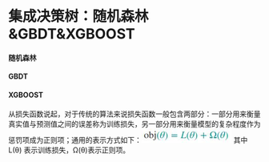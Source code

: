 集成决策树：随机森林&GBDT&XGBOOST
====
#### 随机森林 ####


#### GBDT ####


#### XGBOOST ####
从损失函数说起，对于传统的算法来说损失函数一般包含两部分：一部分用来衡量真实值与预测值之间的误差称为训练损失，另一部分用来衡量模型的复杂程度作为惩罚项成为正则项；通用的表示方式如下：![损失函数](/docs/ml/images/8-1.jpg) 其中L(θ) 表示训练损失，Ω(θ)表示正则项。
